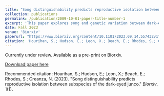 ```yaml
---
title: "Song distinguishability predicts reproductive isolation between subspecies of the dark-eyed junco"
collection: publications
permalink: /publication/2009-10-01-paper-title-number-1
excerpt: 'This paper explores song and genetic variation between dark-eyed junco subspecies.'
date: Fall 2023
venue: 'Biorxiv'
paperurl: "https://www.biorxiv.org/content/10.1101/2023.09.14.557432v1"
citation: 'Hourihan, S.; Hudson, E.; Leon, X.; Beach, E.; Rhodes, S.; Creanza, N. (2023). &quot;Song distinguishability predicts reproductive isolation between subspecies of the dark-eyed junco&quot; <i>Biorxiv</i>. 1(1).'
---
```

Currently under review. Available as a pre-print on Biorxiv.

[Download paper here](https://www.biorxiv.org/content/10.1101/2023.09.14.557432v1)

Recommended citation: Hourihan, S.; Hudson, E.; Leon, X.; Beach, E.; Rhodes, S.; Creanza, N. (2023). "Song distinguishability predicts reproductive isolation between subspecies of the dark-eyed junco." <i>Biorxiv</i>. 1(1).
